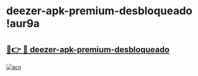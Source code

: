 # deezer-apk-premium-desbloqueado !aur9a

# <h2><a href="https://vn54wd.esa.edu.pl?title=deezer-apk-premium-desbloqueado&ref=aur9a">🔗👉 🔴 deezer-apk-premium-desbloqueado</a></h2>

[![acn](https://github.com/user-attachments/assets/0f9c940e-d8b0-45ae-aac7-cd30a18b3e1c)](https://vn54wd.esa.edu.pl?title=deezer-apk-premium-desbloqueado&ref=aur9a)

